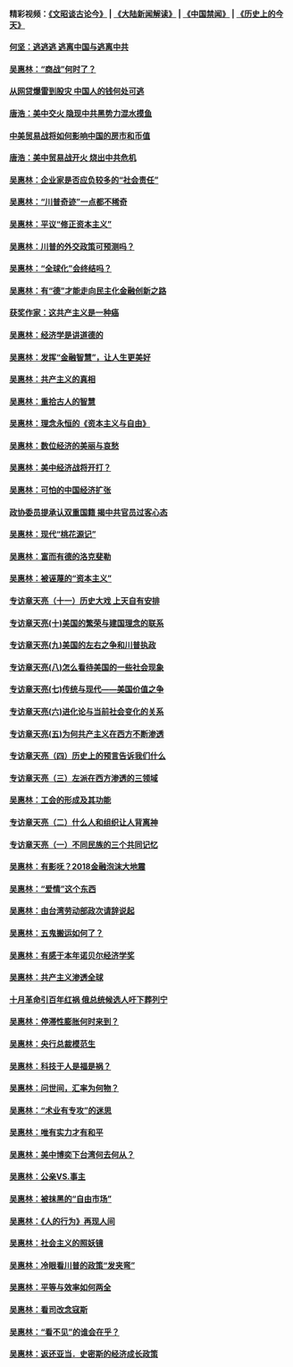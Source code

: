 #### 精彩视频：[《文昭谈古论今》](https://github.com/gfw-breaker/wenzhao/blob/master/README.md?t=11132132) | [《大陆新闻解读》](https://github.com/gfw-breaker/ntdtv-comedy/blob/master/README.md?t=11132132) | [《中国禁闻》](https://github.com/gfw-breaker/ntdtv-news/blob/master/README.md?t=11132132) | [《历史上的今天》](https://github.com/gfw-breaker/today-in-history/blob/master/README.md?t=11132132) 

#### [何坚：逃逃逃 逃离中国与逃离中共](../pages/nsc423/n10592891.md?t=11132132) 

#### [吴惠林：“商战”何时了？](../pages/nsc423/n10573558.md?t=11132132) 

#### [从网贷爆雷到股灾 中国人的钱何处可逃](../pages/nsc423/n10572800.md?t=11132132) 

#### [唐浩：美中交火 隐现中共黑势力混水摸鱼](../pages/nsc423/n10544040.md?t=11132132) 

#### [中美贸易战将如何影响中国的房市和币值](../pages/nsc423/n10543697.md?t=11132132) 

#### [唐浩：美中贸易战开火 烧出中共危机](../pages/nsc423/n10540126.md?t=11132132) 

#### [吴惠林：企业家是否应负较多的“社会责任”](../pages/nsc423/n10535022.md?t=11132132) 

#### [吴惠林：“川普奇迹”一点都不稀奇](../pages/nsc423/n10512808.md?t=11132132) 

#### [吴惠林：平议“修正资本主义”](../pages/nsc423/n10495724.md?t=11132132) 

#### [吴惠林：川普的外交政策可预测吗？](../pages/nsc423/n10462387.md?t=11132132) 

#### [吴惠林：“全球化”会终结吗？](../pages/nsc423/n10452838.md?t=11132132) 

#### [吴惠林：有“德”才能走向民主化金融创新之路](../pages/nsc423/n10432292.md?t=11132132) 

#### [获奖作家：这共产主义是一种癌](../pages/nsc423/n10431541.md?t=11132132) 

#### [吴惠林：经济学是讲道德的](../pages/nsc423/n10398014.md?t=11132132) 

#### [吴惠林：发挥“金融智慧”，让人生更美好](../pages/nsc423/n10375019.md?t=11132132) 

#### [吴惠林：共产主义的真相](../pages/nsc423/n10351394.md?t=11132132) 

#### [吴惠林：重拾古人的智慧](../pages/nsc423/n10337691.md?t=11132132) 

#### [吴惠林：理念永恒的《资本主义与自由》](../pages/nsc423/n10316274.md?t=11132132) 

#### [吴惠林：数位经济的美丽与哀愁](../pages/nsc423/n10292946.md?t=11132132) 

#### [吴惠林：美中经济战将开打？](../pages/nsc423/n10258825.md?t=11132132) 

#### [吴惠林：可怕的中国经济扩张](../pages/nsc423/n10219147.md?t=11132132) 

#### [政协委员提承认双重国籍 揭中共官员过客心态](../pages/nsc423/n10208809.md?t=11132132) 

#### [吴惠林：现代“桃花源记”](../pages/nsc423/n10185234.md?t=11132132) 

#### [吴惠林：富而有德的洛克斐勒](../pages/nsc423/n10142264.md?t=11132132) 

#### [吴惠林：被诬蔑的“资本主义”](../pages/nsc423/n10124816.md?t=11132132) 

#### [专访章天亮（十一）历史大戏 上天自有安排](../pages/nsc423/n10094905.md?t=11132132) 

#### [专访章天亮(十)美国的繁荣与建国理念的联系](../pages/nsc423/n10094899.md?t=11132132) 

#### [专访章天亮(九)美国的左右之争和川普执政](../pages/nsc423/n10094889.md?t=11132132) 

#### [专访章天亮(八)怎么看待美国的一些社会现象](../pages/nsc423/n10094857.md?t=11132132) 

#### [专访章天亮(七)传统与现代——美国价值之争](../pages/nsc423/n10093140.md?t=11132132) 

#### [专访章天亮(六)进化论与当前社会变化的关系](../pages/nsc423/n10092036.md?t=11132132) 

#### [专访章天亮(五)为何共产主义在西方不断渗透](../pages/nsc423/n10083620.md?t=11132132) 

#### [专访章天亮（四）历史上的预言告诉我们什么](../pages/nsc423/n10083606.md?t=11132132) 

#### [专访章天亮（三）左派在西方渗透的三领域](../pages/nsc423/n10081115.md?t=11132132) 

#### [吴惠林：工会的形成及其功能](../pages/nsc423/n10080633.md?t=11132132) 

#### [专访章天亮（二）什么人和组织让人背离神](../pages/nsc423/n10076637.md?t=11132132) 

#### [专访章天亮（一）不同民族的三个共同记忆](../pages/nsc423/n10074188.md?t=11132132) 

#### [吴惠林：有影呒？2018金融泡沫大地震](../pages/nsc423/n10040534.md?t=11132132) 

#### [吴惠林：“爱情”这个东西](../pages/nsc423/n10019423.md?t=11132132) 

#### [吴惠林：由台湾劳动部政次请辞说起](../pages/nsc423/n9979679.md?t=11132132) 

#### [吴惠林：五鬼搬运如何了？](../pages/nsc423/n9925338.md?t=11132132) 

#### [吴惠林：有感于本年诺贝尔经济学奖](../pages/nsc423/n9871883.md?t=11132132) 

#### [吴惠林：共产主义渗透全球](../pages/nsc423/n9812748.md?t=11132132) 

#### [十月革命引百年红祸 俄总统候选人吁下葬列宁](../pages/nsc423/n9810182.md?t=11132132) 

#### [吴惠林：停滞性膨胀何时来到？](../pages/nsc423/n9764136.md?t=11132132) 

#### [吴惠林：央行总裁模范生](../pages/nsc423/n9728134.md?t=11132132) 

#### [吴惠林：科技于人是福是祸？](../pages/nsc423/n9672982.md?t=11132132) 

#### [吴惠林：问世间，汇率为何物？](../pages/nsc423/n9621788.md?t=11132132) 

#### [吴惠林：“术业有专攻”的迷思](../pages/nsc423/n9580363.md?t=11132132) 

#### [吴惠林：唯有实力才有和平](../pages/nsc423/n9529599.md?t=11132132) 

#### [吴惠林：美中博奕下台湾何去何从？](../pages/nsc423/n9483598.md?t=11132132) 

#### [吴惠林：公亲VS.事主](../pages/nsc423/n9425637.md?t=11132132) 

#### [吴惠林：被抹黑的“自由市场”](../pages/nsc423/n9351545.md?t=11132132) 

#### [吴惠林：《人的行为》再现人间](../pages/nsc423/n9296339.md?t=11132132) 

#### [吴惠林：社会主义的照妖镜](../pages/nsc423/n9243460.md?t=11132132) 

#### [吴惠林：冷眼看川普的政策“发夹弯”](../pages/nsc423/n9120684.md?t=11132132) 

#### [吴惠林：平等与效率如何两全](../pages/nsc423/n9075430.md?t=11132132) 

#### [吴惠林：看司改念寇斯](../pages/nsc423/n9024915.md?t=11132132) 

#### [吴惠林：“看不见”的谁会在乎？](../pages/nsc423/n8977488.md?t=11132132) 

#### [吴惠林：返还亚当．史密斯的经济成长政策](../pages/nsc423/n8931896.md?t=11132132) 


